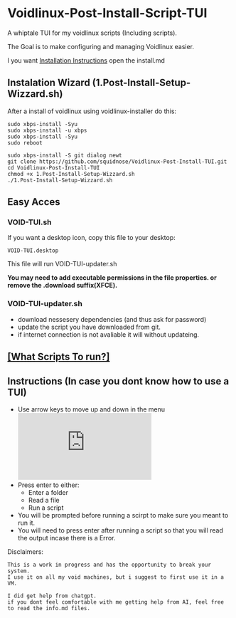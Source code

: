 # Voidlinux-Post-Install-Script-TUI
A whiptale TUI for my voidlinux scripts (Including scripts).

The Goal is to make configuring and managing Voidlinux easier.

I you want [Installation Instructions](install.md) open the install.md

## Instalation Wizard (1.Post-Install-Setup-Wizzard.sh)
After a install of voidlinux using voidlinux-installer do this:
```
sudo xbps-install -Syu
sudo xbps-install -u xbps
sudo xbps-install -Syu
sudo reboot
```
```
sudo xbps-install -S git dialog newt
git clone https://github.com/squidnose/Voidlinux-Post-Install-TUI.git
cd Voidlinux-Post-Install-TUI
chmod +x 1.Post-Install-Setup-Wizzard.sh
./1.Post-Install-Setup-Wizzard.sh
```
## Easy Acces 
### VOID-TUI.sh
If you want a desktop icon, copy this file to your desktop:
```
VOID-TUI.desktop
```
This file will run VOID-TUI-updater.sh

**You may need to add executable permissions in the file properties. or remove the .download suffix(XFCE).**
### VOID-TUI-updater.sh
- download nessesery dependencies (and thus ask for password)
- update the script you have downloaded from git.
- if internet connection is not avaliable it will without updateing.

  
## [[What Scripts To run?]](https://github.com/squidnose/Voidlinux-Post-Install-TUI/blob/main/scripts/0.info.md)

## Instructions (In case you dont know how to use a TUI)
- Use arrow keys to move up and down in the menu
![Alt text](https://squidnose.cz/lib/exe/fetch.php?media=0:void-tui.png)
- Press enter to either:
  - Enter a folder
  - Read a file
  - Run a script
- You will be prompted before running a scirpt to make sure you meant to run it.
- You will need to press enter after running a script so that you will read the output incase there is a Error.
 
Disclaimers:
```
This is a work in progress and has the opportunity to break your system.
I use it on all my void machines, but i suggest to first use it in a VM. 
```
```
I did get help from chatgpt. 
if you dont feel comfortable with me getting help from AI, feel free to read the info.md files. 
```
